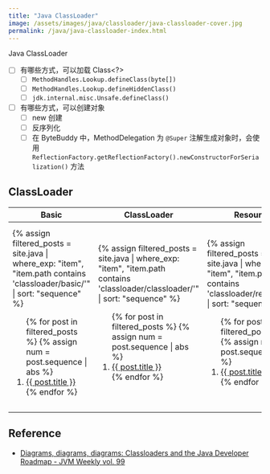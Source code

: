 ```yaml
---
title: "Java ClassLoader"
image: /assets/images/java/classloader/java-classloader-cover.jpg
permalink: /java/java-classloader-index.html
---
```


Java ClassLoader

- [ ] 有哪些方式，可以加载 Class<?>
    - [ ] `MethodHandles.Lookup.defineClass(byte[])`
    - [ ] `MethodHandles.Lookup.defineHiddenClass()`
    - [ ] `jdk.internal.misc.Unsafe.defineClass()`
- [ ] 有哪些方式，可以创建对象
  - [ ] new 创建
  - [ ] 反序列化
  - [ ] 在 ByteBuddy 中，MethodDelegation 为 `@Super` 注解生成对象时，会使用 `ReflectionFactory.getReflectionFactory().newConstructorForSerialization()` 方法

## ClassLoader

<table>
    <thead>
    <tr>
        <th>Basic</th>
        <th>ClassLoader</th>
        <th>Resource</th>
        <th>FAQ</th>
    </tr>
    </thead>
    <tbody>
    <tr>
        <td>
{%
assign filtered_posts = site.java |
where_exp: "item", "item.path contains 'classloader/basic/'" |
sort: "sequence"
%}
<ol>
    {% for post in filtered_posts %}
    {% assign num = post.sequence | abs %}
    <li>
        <a href="{{ post.url }}">{{ post.title }}</a>
    </li>
    {% endfor %}
</ol>
        </td>
        <td>
{%
assign filtered_posts = site.java |
where_exp: "item", "item.path contains 'classloader/classloader/'" |
sort: "sequence"
%}
<ol>
    {% for post in filtered_posts %}
    {% assign num = post.sequence | abs %}
    <li>
        <a href="{{ post.url }}">{{ post.title }}</a>
    </li>
    {% endfor %}
</ol>
        </td>
        <td>
{%
assign filtered_posts = site.java |
where_exp: "item", "item.path contains 'classloader/resource/'" |
sort: "sequence"
%}
<ol>
    {% for post in filtered_posts %}
    {% assign num = post.sequence | abs %}
    <li>
        <a href="{{ post.url }}">{{ post.title }}</a>
    </li>
    {% endfor %}
</ol>
        </td>
        <td>
{%
assign filtered_posts = site.java |
where_exp: "item", "item.path contains 'classloader/faq/'" |
sort: "sequence"
%}
<ol>
    {% for post in filtered_posts %}
    {% assign num = post.sequence | abs %}
    <li>
        <a href="{{ post.url }}">{{ post.title }}</a>
    </li>
    {% endfor %}
</ol>
        </td>
    </tr>
    </tbody>
</table>

## Reference

- [Diagrams, diagrams, diagrams: Classloaders and the Java Developer Roadmap - JVM Weekly vol. 99](https://www.jvm-weekly.com/p/diagrams-diagrams-diagrams-classloaders)
